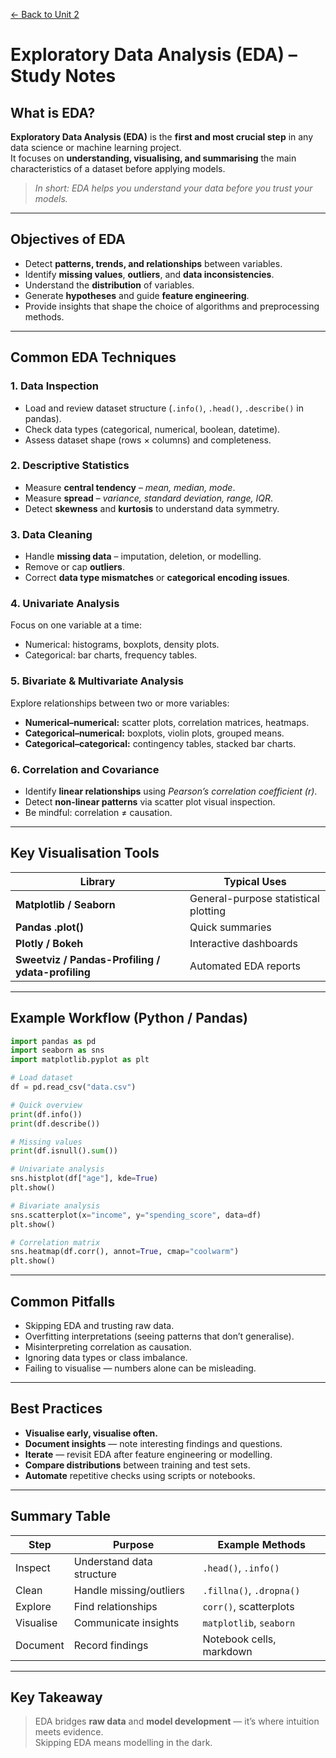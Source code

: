 [← Back to Unit 2](./)

# Exploratory Data Analysis (EDA) – Study Notes

## What is EDA?
**Exploratory Data Analysis (EDA)** is the **first and most crucial step** in any data science or machine learning project.  
It focuses on **understanding, visualising, and summarising** the main characteristics of a dataset before applying models.

>  *In short: EDA helps you understand your data before you trust your models.*

---

## Objectives of EDA
- Detect **patterns, trends, and relationships** between variables.  
- Identify **missing values**, **outliers**, and **data inconsistencies**.  
- Understand the **distribution** of variables.  
- Generate **hypotheses** and guide **feature engineering**.  
- Provide insights that shape the choice of algorithms and preprocessing methods.

---

## Common EDA Techniques

### 1. **Data Inspection**
- Load and review dataset structure (`.info()`, `.head()`, `.describe()` in pandas).  
- Check data types (categorical, numerical, boolean, datetime).  
- Assess dataset shape (rows × columns) and completeness.

### 2. **Descriptive Statistics**
- Measure **central tendency** – *mean, median, mode*.  
- Measure **spread** – *variance, standard deviation, range, IQR*.  
- Detect **skewness** and **kurtosis** to understand data symmetry.

### 3. **Data Cleaning**
- Handle **missing data** – imputation, deletion, or modelling.  
- Remove or cap **outliers**.  
- Correct **data type mismatches** or **categorical encoding issues**.

### 4. **Univariate Analysis**
Focus on one variable at a time:
- Numerical: histograms, boxplots, density plots.  
- Categorical: bar charts, frequency tables.

### 5. **Bivariate & Multivariate Analysis**
Explore relationships between two or more variables:
- **Numerical–numerical:** scatter plots, correlation matrices, heatmaps.  
- **Categorical–numerical:** boxplots, violin plots, grouped means.  
- **Categorical–categorical:** contingency tables, stacked bar charts.

### 6. **Correlation and Covariance**
- Identify **linear relationships** using *Pearson’s correlation coefficient (r)*.  
- Detect **non-linear patterns** via scatter plot visual inspection.  
- Be mindful: correlation ≠ causation.

---

## Key Visualisation Tools
| Library | Typical Uses |
|----------|---------------|
| **Matplotlib / Seaborn** | General-purpose statistical plotting |
| **Pandas .plot()** | Quick summaries |
| **Plotly / Bokeh** | Interactive dashboards |
| **Sweetviz / Pandas-Profiling / ydata-profiling** | Automated EDA reports |

---

## Example Workflow (Python / Pandas)

```python
import pandas as pd
import seaborn as sns
import matplotlib.pyplot as plt

# Load dataset
df = pd.read_csv("data.csv")

# Quick overview
print(df.info())
print(df.describe())

# Missing values
print(df.isnull().sum())

# Univariate analysis
sns.histplot(df["age"], kde=True)
plt.show()

# Bivariate analysis
sns.scatterplot(x="income", y="spending_score", data=df)
plt.show()

# Correlation matrix
sns.heatmap(df.corr(), annot=True, cmap="coolwarm")
plt.show()
```

---

## Common Pitfalls
- Skipping EDA and trusting raw data.  
- Overfitting interpretations (seeing patterns that don’t generalise).  
- Misinterpreting correlation as causation.  
- Ignoring data types or class imbalance.  
- Failing to visualise — numbers alone can be misleading.

---

## Best Practices
- **Visualise early, visualise often.**  
- **Document insights** — note interesting findings and questions.  
- **Iterate** — revisit EDA after feature engineering or modelling.  
- **Compare distributions** between training and test sets.  
- **Automate** repetitive checks using scripts or notebooks.

---

## Summary Table

| Step | Purpose | Example Methods |
|------|----------|-----------------|
| Inspect | Understand data structure | `.head()`, `.info()` |
| Clean | Handle missing/outliers | `.fillna()`, `.dropna()` |
| Explore | Find relationships | `corr()`, scatterplots |
| Visualise | Communicate insights | `matplotlib`, `seaborn` |
| Document | Record findings | Notebook cells, markdown |

---

## Key Takeaway
> EDA bridges **raw data** and **model development** — it’s where intuition meets evidence.  
> Skipping EDA means modelling in the dark.
